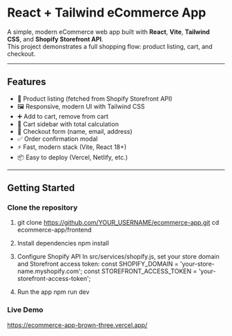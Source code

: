 # React + Tailwind eCommerce App

A simple, modern eCommerce web app built with **React**, **Vite**, **Tailwind CSS**, and **Shopify Storefront API**.  
This project demonstrates a full shopping flow: product listing, cart, and checkout.

---

## Features

- 🛒 Product listing (fetched from Shopify Storefront API)
- 🖼️ Responsive, modern UI with Tailwind CSS
- ➕ Add to cart, remove from cart
- 🧾 Cart sidebar with total calculation
- 📝 Checkout form (name, email, address)
- ✅ Order confirmation modal
- ⚡ Fast, modern stack (Vite, React 18+)
- 📦 Easy to deploy (Vercel, Netlify, etc.)

---

## Getting Started

### Clone the repository

1. git clone https://github.com/YOUR_USERNAME/ecommerce-app.git
cd ecommerce-app/frontend

2. Install dependencies
npm install

3. Configure Shopify API
In src/services/shopify.js, set your store domain and Storefront access token:
const SHOPIFY_DOMAIN = 'your-store-name.myshopify.com';
const STOREFRONT_ACCESS_TOKEN = 'your-storefront-access-token';

4. Run the app
npm run dev

### Live Demo
https://ecommerce-app-brown-three.vercel.app/
